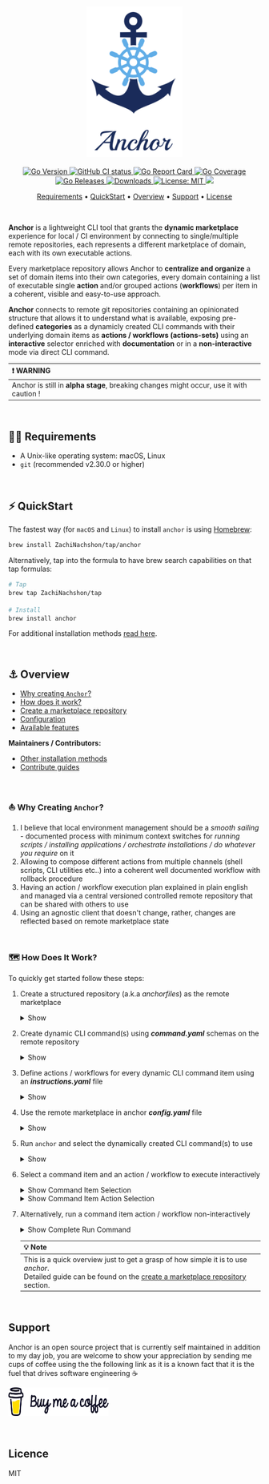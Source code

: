 <h3 align="center" id="anchor-logo"><img src="assets/anchor-logo.png" height="300"></h3>

<p align="center">
  <a href="https://img.shields.io/github/go-mod/go-version/ZachiNachshon/anchor/master">
    <img src="https://img.shields.io/github/go-mod/go-version/ZachiNachshon/anchor/master" alt="Go Version"/>
  </a>
  <a href="https://github.com/ZachiNachshon/anchor/actions/workflows/ci.yaml/badge.svg?branch=master">
    <img src="https://github.com/ZachiNachshon/anchor/actions/workflows/ci.yaml/badge.svg?branch=master" alt="GitHub CI status"/>
  </a>
  <a href="https://goreportcard.com/badge/ZachiNachshon/anchor">
    <img src="https://goreportcard.com/badge/ZachiNachshon/anchor" alt="Go Report Card"/>
  </a>
  <a href="https://coveralls.io/repos/github/ZachiNachshon/anchor/badge.svg?branch=master">
    <img src="https://coveralls.io/repos/github/ZachiNachshon/anchor/badge.svg?branch=master" alt="Go Coverage"/>
  </a>
  <a href="https://github.com/ZachiNachshon/anchor/releases">
    <img src="https://img.shields.io/github/v/release/ZachiNachshon/anchor?include_prereleases&style=flat-square" alt="Go Releases"/>
  </a>
  <a href="https://img.shields.io/github/downloads/ZachiNachshon/anchor/total">
    <img src="https://img.shields.io/github/downloads/ZachiNachshon/anchor/total" alt="Downloads"/>
  </a>
  <a href="https://opensource.org/licenses/MIT">
    <img src="https://img.shields.io/badge/License-MIT-yellow.svg" alt="License: MIT"/>
  </a>
  <a href="https://www.paypal.me/ZachiNachshon">
    <img src="https://img.shields.io/badge/$-donate-ff69b4.svg?maxAge=2592000&amp;style=flat">
  </a>
</p>

<p align="center">
  <a href="#requirements">Requirements</a> •
  <a href="#quickstart">QuickStart</a> •
  <a href="#overview">Overview</a> •
  <a href="#support">Support</a> •
  <a href="#license">License</a>
</p>
<br>

**Anchor** is a lightweight CLI tool that grants the **dynamic marketplace** experience for local / CI environment by connecting to single/multiple remote repositories, each represents a different marketplace of domain, each with its own executable actions.

Every marketplace repository allows Anchor to **centralize and organize** a set of domain items into their own categories, every domain containing a list of executable single **action** and/or grouped actions (**workflows**) per item in a coherent, visible and easy-to-use approach. 

**Anchor** connects to remote git repositories containing an opinionated structure that allows it to understand what is available, exposing pre-defined **categories** as a dynamicly created CLI commands with their underlying domain items as **actions / workflows (actions-sets)** using an **interactive** selector enriched with **documentation** or in a **non-interactive** mode via direct CLI command.

| :heavy_exclamation_mark: WARNING |
| :--------------------------------------- |
| Anchor is still in **alpha stage**, breaking changes might occur, use it with caution ! |

<br>

<h2 id="requirements">🏴‍☠️ Requirements</h2>

- A Unix-like operating system: macOS, Linux
- `git` (recommended v2.30.0 or higher)

<br>

<h2 id="quickstart">⚡️ QuickStart</h2>

The fastest way (for `macOS` and `Linux`) to install `anchor` is using [Homebrew](https://brew.sh/):

```bash
brew install ZachiNachshon/tap/anchor
```

Alternatively, tap into the formula to have brew search capabilities on that tap formulas:

```bash
# Tap
brew tap ZachiNachshon/tap

# Install
brew install anchor
```

For additional installation methods [read here](docs/installation.md).

<br>

<h2 id="overview">⚓️ Overview</h2>

- [Why creating `Anchor`?](#why-creating-anchor)
- [How does it work?](#how-does-it-work)
- [Create a marketplace repository](docs/create-anchorfiles.md)
- [Configuration](docs/configuration.md)
- [Available features](docs/available-features.md)

**Maintainers / Contributors:**

- [Other installation methods](docs/installation.md)
- [Contribute guides](docs/contribute.md)

<br>

<h3 id="why-creating-anchor">⛵ Why Creating <code>Anchor</code>?</h3>

1. I believe that local environment management should be a *smooth sailing* - documented process with minimum context switches for *running scripts / installing applications / orchestrate installations / do whatever you require* on it
1. Allowing to compose different actions from multiple channels (shell scripts, CLI utilities etc..) into a coherent well documented workflow with rollback procedure
1. Having an action / workflow execution plan explained in plain english and managed via a central versioned controlled remote repository that can be shared with others to use
1. Using an agnostic client that doesn't change, rather, changes are reflected based on remote marketplace state

<br>

<h3 id="how-does-it-work">🗺 How Does It Work?</h3>

To quickly get started follow these steps: 

1. Create a structured repository (a.k.a *anchorfiles*) as the remote marketplace

   <details><summary>Show</summary>
   <img style="vertical-align: top;" src="assets/images/anchor-repo-structure.png" height="700" >
   </details>

1. Create dynamic CLI command(s) using ***command.yaml*** schemas on the remote repository 

   <details><summary>Show</summary>
   <img style="vertical-align: top;" src="assets/images/anchor-yaml-commands-example.png" height="500" >
   </details>

1. Define actions / workflows for every dynamic CLI command item using an ***instructions.yaml*** file

   <details><summary>Show</summary>
   <img style="vertical-align: top;" src="assets/images/anchor-instructions-example.png" height="700" >
   </details>

1. Use the remote marketplace in anchor ***config.yaml*** file

   <details><summary>Show</summary>
   <img style="vertical-align: top;" src="assets/images/anchor-config.png" width="500" >
   </details>

1. Run `anchor` and select the dynamically created CLI command(s) to use

   <details><summary>Show</summary>
   <img style="vertical-align: top;" src="assets/images/anchor-cli-commands-example.png" width="500" >
   </details>

1. Select a command item and an action / workflow to execute interactively

   <details><summary>Show Command Item Selection</summary>
   <img style="vertical-align: top;" src="assets/images/anchor-select-app.png" width="500" >
   </details>

   <details><summary>Show Command Item Action Selection</summary>
   <img style="vertical-align: top;" src="assets/images/dynamic/anchor-install-app-docker-registry.png" width="500" >
   </details>

1. Alternatively, run a command item action / workflow non-interactively

   <details><summary>Show Complete Run Command</summary>
   <p>
   
   ```bash
   anchor app run docker-registry --action=install-docker-registry
   ```
   
   </p>
   </details>
   
   | :bulb: Note |
   | :--------------------------------------- |
   | This is a quick overview just to get a grasp of how simple it is to use *anchor*.<br>Detailed guide can be found on the [create a marketplace repository](docs/create-anchorfiles.md) section. |

<br>

<h2 id="support">Support</h2>

Anchor is an open source project that is currently self maintained in addition to my day job, you are welcome to show your appreciation by sending me cups of coffee using the the following link as it is a known fact that it is the fuel that drives software engineering ☕

<a href="https://www.buymeacoffee.com/ZachiNachshon" target="_blank"><img src="assets/images/bmc-orig.svg" height="57" width="200" alt="Buy Me A Coffee"></a>

<br>

<h2 id="licence">Licence</h2>

MIT

<br>

